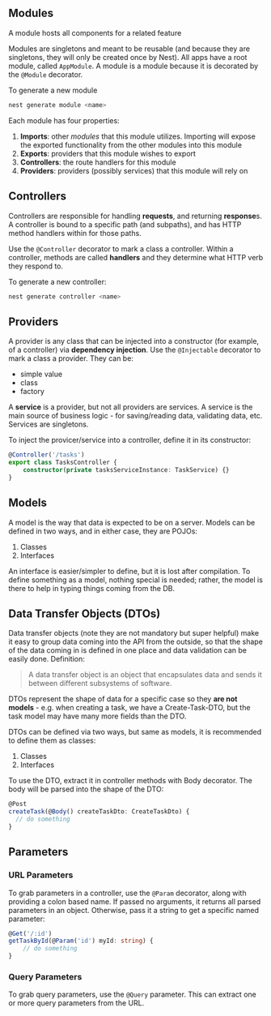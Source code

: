 ## Modules

A module hosts all components for a related feature

Modules are singletons and meant to be reusable (and because they are singletons, they will only be created once by Nest). All apps have a root module, called `AppModule`. A module is a module because it is decorated by the `@Module` decorator.

To generate a new module

```bash
nest generate module <name>
```

Each module has four properties:

1. **Imports**: other *modules* that this module utilizes. Importing will expose the exported functionality from the other modules into this module
2. **Exports**: providers that this module wishes to export
3. **Controllers**: the route handlers for this module
4. **Providers**: providers (possibly services) that this module will rely on



## Controllers

Controllers are responsible for handling **requests**, and returning **response**s. A controller is bound to a specific path (and subpaths), and has HTTP method handlers within for those paths.

Use the `@Controller` decorator to mark a class a controller. Within a controller, methods are called **handlers** and they determine what HTTP verb they respond to.

To generate a new controller:

```bash
nest generate controller <name>
```



## Providers

A provider  is any class that can be injected into a constructor (for example, of a controller) via **dependency injection**. Use the `@Injectable` decorator to mark a class a provider. They can be:

- simple value
- class
- factory

A **service** is a provider, but not all providers are services. A service is the main source of business logic - for saving/reading data, validating data, etc. Services are singletons.

To inject the provicer/service into a controller, define it in its constructor:

```typescript
@Controller('/tasks')
export class TasksController {
	constructor(private tasksServiceInstance: TaskService) {}
}
```



## Models

A model is the way that data is expected to be on a server. Models can be defined in two ways, and in either case, they are POJOs:

1. Classes
2. Interfaces

An interface is easier/simpler to define, but it is lost after compilation. To define something as a model, nothing special is needed; rather, the model is there to help in typing things coming from the DB.

## 

## Data Transfer Objects (DTOs)

Data transfer objects (note they are not mandatory but super helpful) make it easy to group data coming into the API from the outside, so that the shape of the data coming in is defined in one place and data validation can be easily done. Definition:

> A data transfer object is an object that encapsulates data and sends it between different subsystems of software.

DTOs represent the shape of data for a specific case so they **are not models** - e.g. when creating a task, we have a Create-Task-DTO, but the task model may have many more fields than the DTO.

DTOs can be defined via two ways, but same as models, it is recommended to define them as classes:

1. Classes
2. Interfaces

To use the DTO, extract it in controller methods with Body decorator. The body will be parsed into the shape of the DTO:

```typescript
@Post
createTask(@Body() createTaskDto: CreateTaskDto) {
  // do something
}
```



## Parameters

### URL Parameters

To grab parameters in a controller, use the `@Param` decorator, along with providing a colon based name. If passed no arguments, it returns all parsed parameters in an object. Otherwise, pass it a string to get a specific named parameter:

```typescript
@Get('/:id')
getTaskById(@Param('id') myId: string) {
	// do something
}
```

### Query Parameters

To grab query parameters, use the `@Query` parameter. This can extract one or more query parameters from the URL.